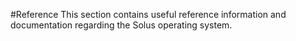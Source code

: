 #Reference
This section contains useful reference information and documentation regarding the Solus operating system.
